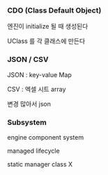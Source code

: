 ### CDO (Class Default Object)

엔진이 initialize 될 때 생성된다

UClass 를 각 클래스에 만든다

### JSON / CSV

JSON : key-value Map

CSV : 엑셀 시트 array

변경 많아서 json

### Subsystem

engine component system

managed lifecycle

static manager class X
